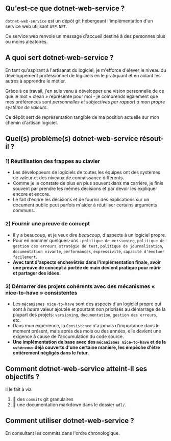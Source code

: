 ## Qu'est-ce que dotnet-web-service ?
`dotnet-web-service` est un dépôt git hébergeant l'implémentation d'un service web utilisant `ASP.NET`.

Ce service web renvoie un message d'accueil destiné à des personnes plus ou moins aléatoires.

## A quoi sert dotnet-web-service ?
En tant qu'aspirant à l'artisanat du logiciel, je m'efforce d'élever le niveau du développement professionnel de logiciels en le pratiquant et en aidant les autres à apprendre le métier.

Grâce à ce travail, j'en suis venu à développer une vision personnelle de ce que le mot « clean » représente pour moi - je comprends également que mes préférences sont _personnelles et subjectives par rapport à mon propre système de valeurs_.

Ce dépôt sert de représentation tangible de ma position actuelle sur mon chemin d'artisan logiciel.

## Quel(s) problème(s) dotnet-web-service résout-il ?
### 1) Réutilisation des frappes au clavier
* Les développeurs de logiciels de toutes les équipes ont des systèmes de valeur et des niveaux de connaissance différents.
* Comme je le constate de plus en plus souvent dans ma carrière, je finis souvent par prendre les mêmes décisions et par devoir les expliquer encore et encore.
* Le fait d'écrire les décisions et de fournir des explications sur un document public peut parfois m'aider à réutiliser certains arguments communs.

### 2) Fournir une preuve de concept
* Il y a beaucoup, et je veux dire _beaucoup_, d'aspects à un logiciel propre.
* Pour en nommer quelques-uns : `politique de versioning`, `politique de gestion des erreurs`, `stratégie de test`, `politique de journalisation`, `documentation vivante`, `performances`, `expressivité`, `capacité d'évoluer facilement`.
* **Avec tant d'aspects enchevêtrés dans l'implémentation finale, avoir une preuve de concept à portée de main devient pratique pour mûrir et partager des idées.**

### 3) Démarrer des projets cohérents avec des mécanismes « nice-to-have » consistentes
* Les `mécanismes nice-to-have` sont des aspects d'un logiciel propre qui sont à _haute_ valeur ajoutée et pourtant _non_ priorisés au démarrage de la plupart des projets: `versioning`, `documentation`, `gestion des erreurs`, etc.
* Dans mon expérience, la `Consistence` n'a jamais d'importance dans le moment présent, mais après des mois ou des années, elle devient une exigence à cause de l'accumulation du code source.
* **Une implémentation de base avec des `mécanismes nice-to-have` et de la `cohérence` déjà couverts d'une certaine manière, les empêche d'être entièrement négligés dans le futur.**

## Comment dotnet-web-service atteint-il ses objectifs ?
Il le fait à via
1. 🔨 des `commits` git granulaires
1. 📝 une documentation markdown dans le dossier `adl/`.

## Comment utiliser dotnet-web-service ?
En consultant les commits dans l'ordre chronologique.
